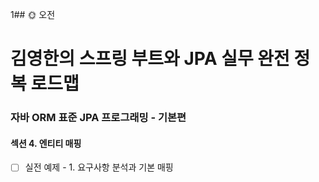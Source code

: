 1## :sun_with_face: 오전

# 김영한의 스프링 부트와 JPA 실무 완전 정복 로드맵
### 자바 ORM 표준 JPA 프로그래밍 - 기본편
#### 섹션 4. 엔티티 매핑
- [ ] 실전 예제 - 1. 요구사항 분석과 기본 매핑